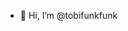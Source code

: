 - 👋 Hi, I’m @tobifunkfunk

<!---
tobifunkfunk/tobifunkfunk is a ✨ special ✨ repository because its `README.md` (this file) appears on your GitHub profile.
You can click the Preview link to take a look at your changes.
--->
